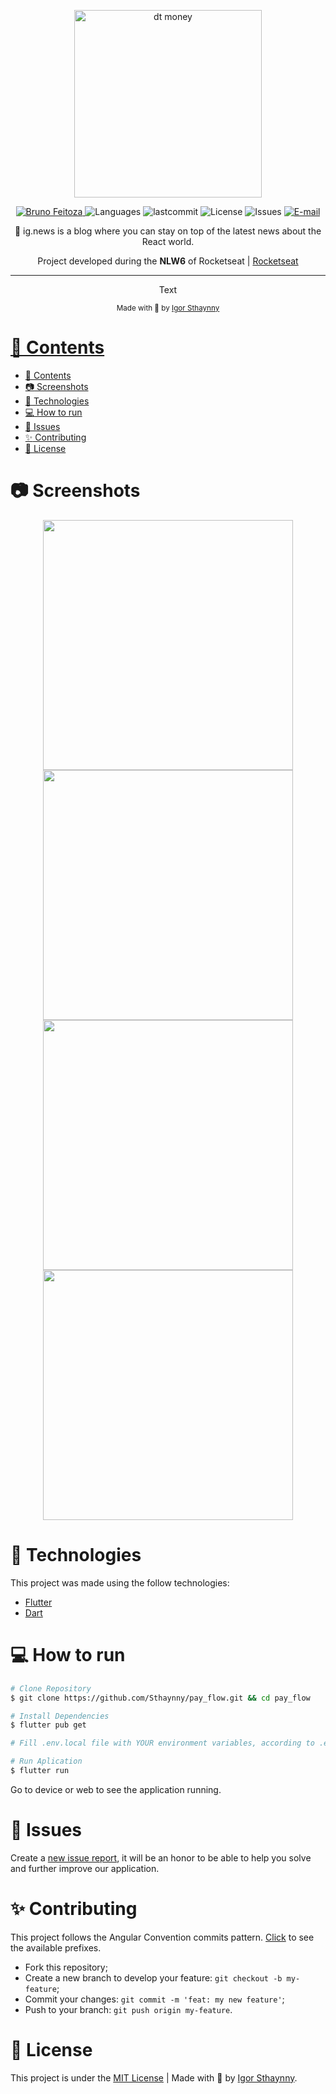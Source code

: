 <p align="center">
   <img src="https://user-images.githubusercontent.com/46109133/123522309-e32eda80-d692-11eb-9dd2-470e42982524.png" alt="dt money" width="300"/>
</p>
<p align="center">
   <a href="https://www.linkedin.com/in/igor-sthaynny/">
      <img alt="Bruno Feitoza" src="https://img.shields.io/badge/-brfeitoza-5965e0?style=flat&logo=Linkedin&logoColor=white" />
   </a>
  <img alt="Languages" src="https://img.shields.io/github/languages/count/brfeitoza/ig-news?color=%235963C5" />
  <img alt="lastcommit" src="https://img.shields.io/github/last-commit/brfeitoza/ig-news?color=%235761C3" />
  <img alt="License" src="https://img.shields.io/github/license/brfeitoza/ig-news?color=%235E69D7" />
  <img alt="Issues" src="https://img.shields.io/github/issues/brfeitoza/ig-news?color=%235965E0">
  <a href="mailto:bfeitoza634cyt@gmail.com">
   <img alt="E-mail" src="https://img.shields.io/badge/-bfeitoza634cyt%40gmail.com-%23525DCB" />
  </a>
</p>

<p align="center">
  📰 ig.news is a blog where you can stay on top of the latest news about the React world.
</p>

<p align="center">Project developed during the <strong>NLW6</strong> of Rocketseat | <a href="https://rocketseat.com.br/">Rocketseat</a></p>

<hr />

<p align="center">Text
</p>

<div align="center">
  <sub> Made with 💖 by
    <a href="https://github.com/Sthaynny">Igor Sthaynny
  </sub>
</div>

# 📌 Contents

- [📌 Contents](#-contents)
- [:camera: Screenshots](#camera-screenshots)
- [:rocket: Technologies](#rocket-technologies)
- [:computer: How to run](#computer-how-to-run)
- [:bug: Issues](#bug-issues)
- [:sparkles: Contributing](#sparkles-contributing)
- [:page_facing_up: License](#page_facing_up-license)

# :camera: Screenshots
<div align="center">
   <img src="./.github/home.png" width="400px">
   <img src="./.github/posts.png" width="400px">
   <img src="./.github/checkout.png" width="400px">
   <img src="./.github/post.png" width="400px">
</div>

# :rocket: Technologies
This project was made using the follow technologies:

* [Flutter](https://flutter.dev/)
* [Dart](https://dart.dev/)

# :computer: How to run

```bash
# Clone Repository
$ git clone https://github.com/Sthaynny/pay_flow.git && cd pay_flow

# Install Dependencies
$ flutter pub get

# Fill .env.local file with YOUR environment variables, according to .env.example file.

# Run Aplication
$ flutter run
```
Go to device or web to see the application running.

# :bug: Issues

Create a <a href="https://github.com/brfeitoza/pay_flow/issues">new issue report</a>, it will be an honor to be able to help you solve and further improve our application.

# :sparkles: Contributing

This project follows the Angular Convention commits pattern. [Click](./commitlint.config.js) to see the available prefixes.

- Fork this repository;
- Create a new branch to develop your feature: `git checkout -b my-feature`;
- Commit your changes: `git commit -m 'feat: my new feature'`;
- Push to your branch: `git push origin my-feature`.

# :page_facing_up: License

This project is under the [MIT License](./LICENSE) |
Made with 💖 by [Igor Sthaynny](https://www.linkedin.com/in/igor-sthaynny/).
